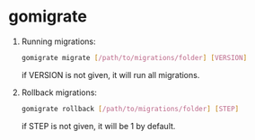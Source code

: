 gomigrate
=========

1. Running migrations:

    ```bash
    gomigrate migrate [/path/to/migrations/folder] [VERSION]
    ```

    if VERSION is not given, it will run all migrations.

2. Rollback migrations:

    ```bash
    gomigrate rollback [/path/to/migrations/folder] [STEP]
    ```

    if STEP is not given, it will be 1 by default.

